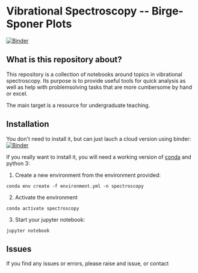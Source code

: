 # Vibrational Spectroscopy -- Birge-Sponer Plots


[![Binder](https://mybinder.org/badge_logo.svg)](https://mybinder.org/v2/gh/meyresearch/vibrational_spectroscopy/master) 

## What is this repository about?
This repository is a collection of notebooks around topics in vibrational spectroscopy. Its purpose is to provide useful tools for quick analysis as well as help with problemsolving tasks that are more cumbersome by hand or excel. 

The main target is a resource for undergraduate teaching. 

## Installation

You don't need to install it, but can just lauch a cloud version using binder:    
[![Binder](https://mybinder.org/badge_logo.svg)](https://mybinder.org/v2/gh/meyresearch/vibrational_spectroscopy/master) 

If you really want to install it, you will need a working version of [conda](https://anaconda.org) and python 3:
1. Create a new environment from the environment provided:
```
conda env create -f environment.yml -n spectroscopy
```
2. Activate the environment   
```
conda activate spectroscopy
```
3. Start your jupyter notebook:   
```
jupyter notebook
```

## Issues
If you find any issues or errors, please raise and issue, or contact 
